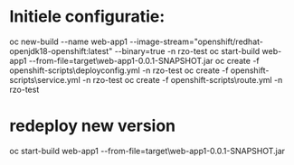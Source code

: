 # Initiele configuratie:
oc new-build --name web-app1 --image-stream="openshift/redhat-openjdk18-openshift:latest" --binary=true -n rzo-test 
oc start-build web-app1 --from-file=target\web-app1-0.0.1-SNAPSHOT.jar
oc create -f openshift-scripts\deployconfig.yml -n rzo-test
oc create -f openshift-scripts\service.yml -n rzo-test
oc create -f openshift-scripts\route.yml -n rzo-test

# redeploy new version
oc start-build web-app1 --from-file=target\web-app1-0.0.1-SNAPSHOT.jar
